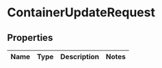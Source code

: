 # ContainerUpdateRequest

## Properties
Name | Type | Description | Notes
------------ | ------------- | ------------- | -------------
